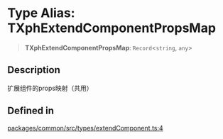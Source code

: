 # Type Alias: TXphExtendComponentPropsMap

> **TXphExtendComponentPropsMap**: `Record`\<`string`, `any`\>

## Description

扩展组件的props映射（共用）

## Defined in

[packages/common/src/types/extendComponent.ts:4](https://github.com/XiaoPiHong/xph-crud/blob/28b39b942dbe7b01d5c858a0012b898e3e045ea7/packages/common/src/types/extendComponent.ts#L4)
